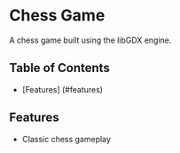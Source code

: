 # Chess Game

A chess game built using the libGDX engine.

## Table of Contents
- [Features] (#features)

## Features
- Classic chess gameplay
